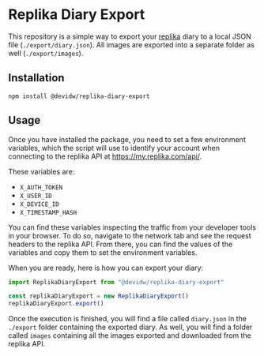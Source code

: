 #  Replika Diary Export

This repository is a simple way to export your [replika](https://replika.com) diary to a local JSON file (`./export/diary.json`). All images are exported into a separate folder as well (`./export/images`).


## Installation
```
npm install @devidw/replika-diary-export
```


## Usage
Once you have installed the package, you need to set a few environment variables, which the script will use to identify your account when connecting to the replika API at https://my.replika.com/api/.

These variables are:

* `X_AUTH_TOKEN`
* `X_USER_ID`
* `X_DEVICE_ID`
* `X_TIMESTAMP_HASH`

You can find these variables inspecting the traffic from your developer tools in your browser. To do so, navigate to the network tab and see the request headers to the replika API. From there, you can find the values of the variables and copy them to set the environment variables.

When you are ready, here is how you can export your diary:

```js
import ReplikaDiaryExport from "@devidw/replika-diary-export"

const replikaDiaryExport = new ReplikaDiaryExport()
replikaDiaryExport.export()
```

Once the execution is finished, you will find a file called `diary.json` in the `./export` folder containing the exported diary. As well, you will find a folder called `images` containing all the images exported and downloaded from the replika API.